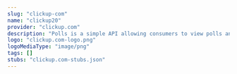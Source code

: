 ```yaml
---
slug: "clickup-com"
name: "clickup20"
provider: "clickup.com"
description: "Polls is a simple API allowing consumers to view polls and vote in them."
logo: "clickup.com-logo.png"
logoMediaType: "image/png"
tags: []
stubs: "clickup.com-stubs.json"
---
```

